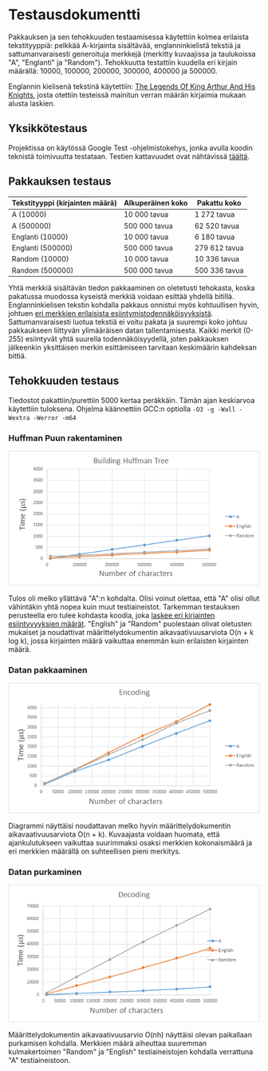 # Testausdokumentti

Pakkauksen ja sen tehokkuuden testaamisessa käytettiin kolmea erilaista tekstityyppiä: pelkkää A-kirjainta sisältävää, englanninkielistä tekstiä ja sattumanvaraisesti generoituja merkkejä (merkitty kuvaajissa ja taulukoissa "A", "Englanti" ja "Random"). Tehokkuutta testattiin kuudella eri kirjain määrällä: 10000, 100000, 200000, 300000, 400000 ja 500000.

Englannin kielisenä tekstinä käytettiin: [The Legends Of King Arthur And His Knights](http://www.gutenberg.org/cache/epub/12753/pg12753.txt), josta otettiin testeissä mainitun verran määrän kirjaimia mukaan alusta laskien.

## Yksikkötestaus

Projektissa on käytössä Google Test -ohjelmistokehys, jonka avulla koodin teknistä toimivuutta testataan. Testien kattavuudet ovat nähtävissä [täältä](https://htmlpreview.github.io/?https://github.com/MatiasLyyra/HuffmanCoding/blob/master/dokumentaatio/coverage/index.html).

## Pakkauksen testaus

Tekstityyppi (kirjainten määrä) | Alkuperäinen koko | Pakattu koko
-------------------| ----------------- | ------------
A (10000) | 10 000 tavua | 1 272 tavua
A (500000) | 500 000 tavua | 62 520 tavua
Englanti (10000) | 10 000 tavua | 6 180 tavua
Englanti (500000) | 500 000 tavua | 279 612 tavua
Random (10000) | 10 000 tavua | 10 336 tavua
Random (500000) | 500 000 tavua | 500 336 tavua

Yhtä merkkiä sisältävän tiedon pakkaaminen on oletetusti tehokasta, koska pakatussa muodossa kyseistä merkkiä voidaan esittää yhdellä bitillä. Englanninkielisen tekstin kohdalla pakkaus onnistui myös kohtuullisen hyvin, johtuen [eri merkkien erilaisista esiintymistodennäköisyyksistä](https://en.wikipedia.org/wiki/Letter_frequency#Relative_frequencies_of_letters_in_the_English_language). Sattumanvaraisesti luotua tekstiä ei voitu pakata ja suurempi koko johtuu pakkaukseen liittyvän ylimääräisen datan tallentamisesta. Kaikki merkit (0-255) esiintyvät yhtä suurella todennäköisyydellä, joten pakkauksen jälkeenkin yksittäisen merkin esittämiseen tarvitaan keskimäärin kahdeksan bittiä.

## Tehokkuuden testaus

Tiedostot pakattiin/purettiin 5000 kertaa peräkkäin. Tämän ajan keskiarvoa käytettiin tuloksena. Ohjelma käännettiin GCC:n optiolla ``-O3 -g -Wall -Wextra -Werror -m64``

### Huffman Puun rakentaminen

![HuffmanTreeBuildingDiagram](kuvat/BuildingHuffmanTreeDiagram.png)

Tulos oli melko yllättävä "A":n kohdalta. Olisi voinut olettaa, että "A" olisi ollut vähintäkin yhtä nopea kuin muut testiaineistot. Tarkemman testauksen perusteella ero tulee kohdasta koodia, joka [laskee eri kirjainten esiintyvyyksien määrät](https://github.com/MatiasLyyra/HuffmanCoding/blob/b6ef5edd13003b89ceb33873e66b3c596aa0a1a4/huffman/HuffmanTree.cpp#L14). "English" ja "Random" puolestaan olivat oletusten mukaiset ja noudattivat määrittelydokumentin aikavaativuusarviota O(n + k log k), jossa kirjainten määrä vaikuttaa enemmän kuin erilaisten kirjainten määrä.

### Datan pakkaaminen

![EncodingDiagram](kuvat/EncodingDiagram.png)

Diagrammi näyttäisi noudattavan melko hyvin määrittelydokumentin aikavaativuusarviota O(n + k). Kuvaajasta voidaan huomata, että ajankulutukseen vaikuttaa suurimmaksi osaksi merkkien kokonaismäärä ja eri merkkien määrällä on suhteellisen pieni merkitys.

### Datan purkaminen

![DecodingDiagram](kuvat/DecodingDiagram.png)

Määrittelydokumentin aikavaativuusarvio O(nh) näyttäisi olevan paikallaan purkamisen kohdalla. Merkkien määrä aiheuttaa suuremman kulmakertoimen "Random" ja "English" testiaineistojen kohdalla verrattuna "A" testiaineistoon.
